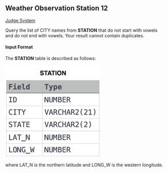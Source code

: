 ## Weather Observation Station 12

[Judge System](https://www.hackerrank.com/challenges/weather-observation-station-12/problem)

Query the list of CITY names from **STATION** that do not start with vowels and do not end with vowels. Your result cannot contain duplicates.

#### Input Format

The **STATION** table is described as follows:

![](https://github.com/andy489/Database/blob/master/assets/Weather%20Observation%20Station%201.jpg)

where LAT_N is the northern latitude and LONG_W is the western longitude.
